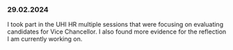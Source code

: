 ### 29.02.2024
I took part in the UHI HR multiple sessions that were focusing on evaluating candidates for Vice Chancellor. I also found more evidence for the reflection I am currently working on.